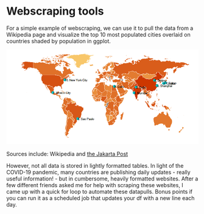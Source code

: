 # Webscraping tools
For a simple example of webscraping, we can use it to pull the data from a Wikipedia page and visualize the top 10 most populated cities overlaid on countries shaded by population in ggplot.

![alt text](https://github.com/jordanjasuta/Top10Cities/blob/master/Citiesplot.png "Final plot")

Sources include: Wikipedia and [the Jakarta Post](http://www.thejakartapost.com/life/2017/11/03/here-are-10-of-the-most-populated-cities-in-the-world.html)


However, not all data is stored in lightly formatted tables. In light of the COVID-19 pandemic, many countries are publishing daily updates - really useful information! - but in cumbersome, heavily formatted websites. After a few different friends asked me for help with scraping these websites, I came up with a quick for loop to automate these datapulls. Bonus points if you can run it as a scheduled job that updates your df with a new line each day. 





